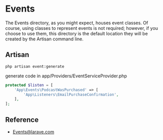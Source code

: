 # Events
The Events directory, as you might expect, houses event classes. Of course, using classes to represent events is not required; however, if you choose to use them, this directory is the default location they will be created by the Artisan command line.

## Artisan
```
php artisan event:generate
```

generate code in app/Providers/EventServiceProvider.php

```php
protected $listen = [
    'App\Events\PodcastWasPurchased' => [
        'App\Listeners\EmailPurchaseConfirmation',
    ],
];
```

## Reference
* [Events@larave.com](http://laravel.com/docs/5.1/events)